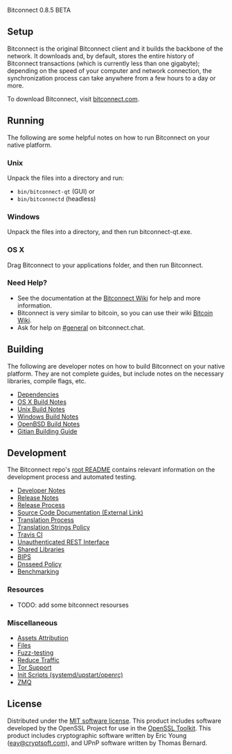 Bitconnect 0.8.5 BETA

Setup
---------------------
Bitconnect is the original Bitconnect client and it builds the backbone of the network. It downloads and, by default, stores the entire history of Bitconnect transactions (which is currently less than one gigabyte); depending on the speed of your computer and network connection, the synchronization process can take anywhere from a few hours to a day or more.

To download Bitconnect, visit [bitconnect.com](https://bitconnect.com/download).

Running
---------------------
The following are some helpful notes on how to run Bitconnect on your native platform.

### Unix

Unpack the files into a directory and run:

- `bin/bitconnect-qt` (GUI) or
- `bin/bitconnectd` (headless)

### Windows

Unpack the files into a directory, and then run bitconnect-qt.exe.

### OS X

Drag Bitconnect to your applications folder, and then run Bitconnect.

### Need Help?

* See the documentation at the [Bitconnect Wiki](https://docs.bitconnect.com/)
for help and more information.
* Bitconnect is very similar to bitcoin, so you can use their wiki [Bitcoin Wiki](https://en.bitcoin.it/wiki/Main_Page).
* Ask for help on [#general](https://bitconnect.chat/) on bitconnect.chat.

Building
---------------------
The following are developer notes on how to build Bitconnect on your native platform. They are not complete guides, but include notes on the necessary libraries, compile flags, etc.

- [Dependencies](dependencies.md)
- [OS X Build Notes](build-osx.md)
- [Unix Build Notes](build-unix.md)
- [Windows Build Notes](build-windows.md)
- [OpenBSD Build Notes](build-openbsd.md)
- [Gitian Building Guide](gitian-building.md)

Development
---------------------
The Bitconnect repo's [root README](/README.md) contains relevant information on the development process and automated testing.

- [Developer Notes](developer-notes.md)
- [Release Notes](release-notes.md)
- [Release Process](release-process.md)
- [Source Code Documentation (External Link)](none-yet)
- [Translation Process](translation_process.md)
- [Translation Strings Policy](translation_strings_policy.md)
- [Travis CI](travis-ci.md)
- [Unauthenticated REST Interface](REST-interface.md)
- [Shared Libraries](shared-libraries.md)
- [BIPS](bips.md)
- [Dnsseed Policy](dnsseed-policy.md)
- [Benchmarking](benchmarking.md)

### Resources
* TODO: add some bitconnect resourses

### Miscellaneous
- [Assets Attribution](assets-attribution.md)
- [Files](files.md)
- [Fuzz-testing](fuzzing.md)
- [Reduce Traffic](reduce-traffic.md)
- [Tor Support](tor.md)
- [Init Scripts (systemd/upstart/openrc)](init.md)
- [ZMQ](zmq.md)

License
---------------------
Distributed under the [MIT software license](/COPYING).
This product includes software developed by the OpenSSL Project for use in the [OpenSSL Toolkit](https://www.openssl.org/). This product includes
cryptographic software written by Eric Young ([eay@cryptsoft.com](mailto:eay@cryptsoft.com)), and UPnP software written by Thomas Bernard.
